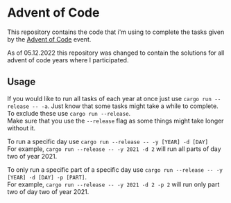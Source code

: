 # Advent of Code
This repository contains the code that i'm using to complete the tasks given by the [Advent of Code](https://adventofcode.com/) event.

As of 05.12.2022 this repository was changed to contain the solutions for all advent of code years where I participated.

## Usage
If you would like to run all tasks of each year at once just use `cargo run --release -- -a`. Just know that some tasks might take a while to complete. To exclude these use `cargo run --release`.\
Make sure that you use the `--release` flag as some things might take longer without it.

To run a specific day use `cargo run --release -- -y [YEAR] -d [DAY]`\
For example, `cargo run --release -- -y 2021 -d 2` will run all parts of day two of year 2021.

To only run a specific part of a specific day use `cargo run --release -- -y [YEAR] -d [DAY] -p [PART]`.\
For example, `cargo run --release -- -y 2021 -d 2 -p 2` will run only part two of day two of year 2021.
